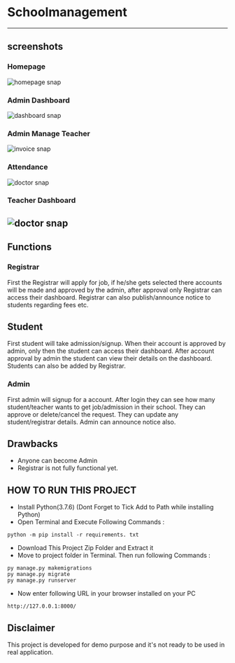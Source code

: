 # Schoolmanagement
---
## screenshots
### Homepage
![homepage snap]()
### Admin Dashboard
![dashboard snap]()
### Admin Manage Teacher
![invoice snap]()
### Attendance
![doctor snap]()
### Teacher Dashboard
![doctor snap]()
---

## Functions
### Registrar
First the Registrar will apply for job, if he/she gets selected there accounts will be made and approved by the admin, after approval only Registrar can access their dashboard.
Registrar can also publish/announce notice to students regarding fees etc.

## Student
First student will take admission/signup.
When their account is approved by admin, only then the student can access their dashboard.
After account approval by admin the student can view their details on the dashboard.
Students can also be added by Registrar. 

### Admin
First admin will signup for a account.
After login they can see how many student/teacher wants to get job/admission in their school.
They can approve or delete/cancel the request.
They can update any student/registrar details.
Admin can announce notice also.


## Drawbacks
- Anyone can become Admin
- Registrar is not fully functional yet.

## HOW TO RUN THIS PROJECT
- Install Python(3.7.6) (Dont Forget to Tick Add to Path while installing Python)
- Open Terminal and Execute Following Commands :

``` python -m pip install -r requirements. txt ```


- Download This Project Zip Folder and Extract it
- Move to project folder in Terminal. Then run following Commands :
```
py manage.py makemigrations
py manage.py migrate
py manage.py runserver
```
- Now enter following URL in your browser installed on your PC
```
http://127.0.0.1:8000/
```

## Disclaimer
This project is developed for demo purpose and it's not ready to be used in real application.

